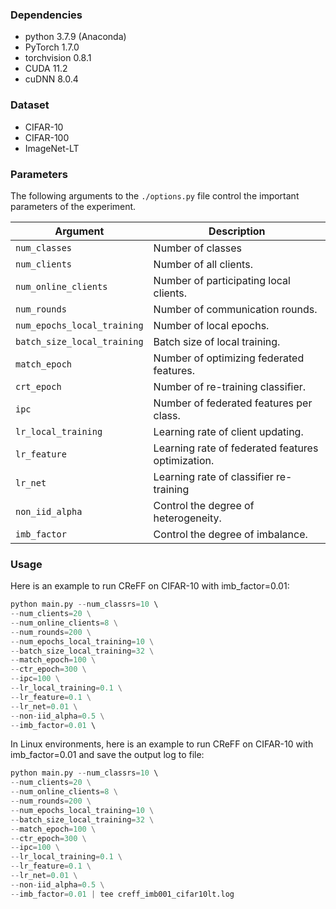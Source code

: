 

### Dependencies

- python 3.7.9 (Anaconda)
- PyTorch 1.7.0
- torchvision 0.8.1
- CUDA 11.2
- cuDNN 8.0.4



### Dataset

- CIFAR-10
- CIFAR-100
- ImageNet-LT



### Parameters

The following arguments to the `./options.py` file control the important parameters of the experiment.

| Argument                    | Description                                       |
| --------------------------- | ------------------------------------------------- |
| `num_classes`               | Number of classes                                 |
| `num_clients`               | Number of all clients.                            |
| `num_online_clients`        | Number of participating local clients.            |
| `num_rounds`                | Number of communication rounds.                   |
| `num_epochs_local_training` | Number of local epochs.                           |
| `batch_size_local_training` | Batch size of local training.                     |
| `match_epoch`               | Number of optimizing federated features.          |
| `crt_epoch`                 | Number of re-training classifier.                 |
| `ipc`                       | Number of federated features per class.           |
| `lr_local_training`         | Learning rate of client updating.                 |
| `lr_feature`                | Learning rate of federated features optimization. |
| `lr_net`                    | Learning rate of classifier re-training           |
| `non_iid_alpha`             | Control the degree of heterogeneity.              |
| `imb_factor`                | Control the degree of imbalance.                  |



### Usage

Here is an example to run CReFF on CIFAR-10 with imb_factor=0.01:

```python
python main.py --num_classrs=10 \ 
--num_clients=20 \
--num_online_clients=8 \
--num_rounds=200 \
--num_epochs_local_training=10 \
--batch_size_local_training=32 \
--match_epoch=100 \
--ctr_epoch=300 \
--ipc=100 \
--lr_local_training=0.1 \
--lr_feature=0.1 \
--lr_net=0.01 \
--non-iid_alpha=0.5 \
--imb_factor=0.01 \ 
```

In Linux environments, here is an example to run CReFF on CIFAR-10 with imb_factor=0.01 and save the output log to file:

```python
python main.py --num_classrs=10 \ 
--num_clients=20 \
--num_online_clients=8 \
--num_rounds=200 \
--num_epochs_local_training=10 \
--batch_size_local_training=32 \
--match_epoch=100 \
--ctr_epoch=300 \
--ipc=100 \
--lr_local_training=0.1 \
--lr_feature=0.1 \
--lr_net=0.01 \
--non-iid_alpha=0.5 \
--imb_factor=0.01 | tee creff_imb001_cifar10lt.log
```

